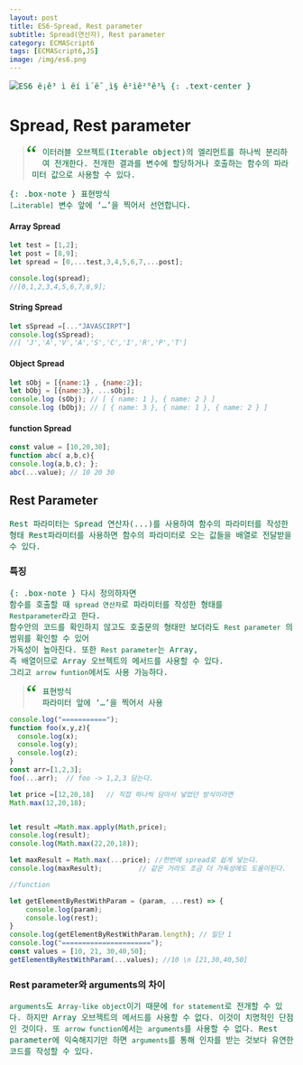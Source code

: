 ```yaml
---
layout: post
title: ES6-Spread, Rest parameter
subtitle: Spread(연산자), Rest parameter
category: ECMAScript6
tags: [ECMAScript6,JS]
image: /img/es6.png
---
```


![ES6 ë¡ê³ ì ëí ì´ë¯¸ì§ ê²ìê²°ê³¼](https://encrypted-tbn0.gstatic.com/images?q=tbn:ANd9GcQZQDfcv4WVz-yyJJNhDs4cuyKju7OuSkA4gaj9D2BXYVPvhSIqBw)
{: .text-center }

# Spread, Rest parameter

<style>
blockquote:before {
  content: "\201C";
  font-size: 3em;
  font-family: Georgia;
  color: green;
  float: left;
  margin: -10px 10px 0px -10px;
}
p{
    font-family:Monospace;
    color:#006633;
}
</style>
<blockquote>
<p>이터러블 오브젝트(Iterable object)의 엘리먼트를 하나씩 분리하여 전개한다. 전개한 결과를 변수에 할당하거나 호출하는 함수의 파라미터 값으로 사용할 수 있다. </p>
</blockquote>


{: .box-note }
표현방식<br>
`[…iterable]`
변수 앞에 ‘…’을 찍어서 선언합니다.
<br><u></u>


#### Array Spread

```js
let test = [1,2];
let post = [8,9];
let spread = [0,...test,3,4,5,6,7,...post];

console.log(spread);
//[0,1,2,3,4,5,6,7,8,9];
```
#### String Spread

```js
let sSpread =[..."JAVASCIRPT"]
console.log(sSpread);
//[ 'J','A','V','A','S','C','I','R','P','T']
```

#### Object Spread

```js
let sObj = [{name:1} , {name:2}];
let bObj = [{name:3}, ...sObj];
console.log (sObj); // [ { name: 1 }, { name: 2 } ]
console.log (bObj); // [ { name: 3 }, { name: 1 }, { name: 2 } ]
```
#### function Spread
```js
const value = [10,20,30]; 
function abc( a,b,c){ 
console.log(a,b,c); }; 
abc(...value); // 10 20 30
```

## Rest Parameter

Rest 파라미터는 Spread 연산자(...)를 사용하여 함수의 파라미터를 작성한 형태
Rest파라미터를 사용하면
함수의 파라미터로 오는 값들을 배열로 전달받을 수 있다.

### 특징

{: .box-note }
다시 정의하자면 <br> 함수를 호출할 때  `spread 연산자`로 파라미터를 작성한 형태를<br>`Restparameter`라고 한다.<br>함수안의 코드를 확인하지 않고도 호출문의 형태만 보더라도 `Rest parameter` 의 범위를 확인할 수 있어 <br>가독성이 높아진다. 또한 `Rest parameter`는 Array,<br> 즉 배열이므로 Array 오브젝트의 메서드를 사용할 수 있다.<br> 그리고 `arrow funtion`에서도 사용 가능하다.


>표현방식<br>
파라미터 앞에 ‘…’을 찍어서 사용
<br><u></u>


```js
console.log("===========");
function foo(x,y,z){
  console.log(x);
  console.log(y);
  console.log(z);
}
const arr=[1,2,3];
foo(...arr);  // foo -> 1,2,3 담는다.

let price =[12,20,18]   // 직접 하나씩 담아서 넣었던 방식이라면
Math.max(12,20,18);


let result =Math.max.apply(Math,price);
console.log(result);
console.log(Math.max(22,20,18));

let maxResult = Math.max(...price); //한번에 spread로 쉽게 넣는다.
console.log(maxResult);			// 같은 거라도 조금 더 가독성에도 도움이된다.

//function

let getElementByRestWithParam = (param, ...rest) => {
    console.log(param);
    console.log(rest);
}
console.log(getElementByRestWithParam.length); // 일단 1
console.log("======================");
const values = [10, 21, 30,40,50];
getElementByRestWithParam(...values); //10 \n [21,30,40,50]
```


### Rest parameter와 arguments의 차이

`arguments`도 `Array-like object`이기 때문에 `for statement`로 전개할 수 있다.
하지만 Array 오브젝트의 메서드를 사용할 수 없다.
이것이 치명적인 단점인 것이다. 
또 `arrow function`에서는 `arguments`를 사용할 수 없다.
Rest parameter에 익숙해지기만 하면 `arguments`를 통해 인자를 받는 것보다 
유연한 코드를 작성할 수 있다.